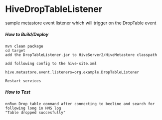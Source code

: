 # HiveDropTableListener
sample metastore event listener which will trigger on the DropTable event

##### How to Build/Deploy
```kubernetes helm
mvn clean package
cd target
add the DropTableListener.jar to HiveServer2/HiveMetastore classpath

add following config to the hive-site.xml

hive.metastore.event.listeners=org.example.DropTableListener

Restart services
```

##### How to Test
```kubernetes helm
nnRun Drop table command after connecting to beeline and search for following long in HMS log
"Table dropped succesfully"
```

